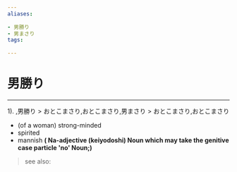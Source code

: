 ```yaml
---
aliases:
    
- 男勝り
- 男まさり
tags:
    
---
```


# 男勝り
---
1).
,男勝り > おとこまさり,おとこまさり,男まさり > おとこまさり,おとこまさり

- (of a woman) strong-minded
- spirited
- mannish
**( Na-adjective (keiyodoshi) Noun which may take the genitive case particle 'no' Noun;)**
> see also: 
            